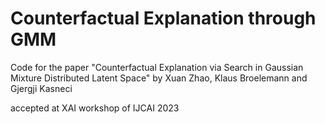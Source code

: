 # Counterfactual Explanation through GMM


Code for the paper "Counterfactual Explanation via Search in Gaussian Mixture Distributed Latent Space" by Xuan Zhao, Klaus Broelemann and Gjergji Kasneci

accepted at XAI workshop of IJCAI 2023
